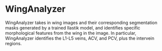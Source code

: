 # WingAnalyzer

WingAnalyzer takes in wing images and their corresponding segmentation masks generated by a trained Ilastik model, and identifies specific morphological features from the wing in the image. In particular, WingAnalyzer identifies the L1-L5 veins, ACV, and PCV, plus the intervein regions. 
